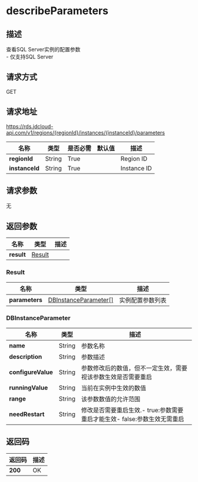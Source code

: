 # describeParameters


## 描述
查看SQL Server实例的配置参数<br>- 仅支持SQL Server

## 请求方式
GET

## 请求地址
https://rds.jdcloud-api.com/v1/regions/{regionId}/instances/{instanceId}/parameters

|名称|类型|是否必需|默认值|描述|
|---|---|---|---|---|
|**regionId**|String|True| |Region ID|
|**instanceId**|String|True| |Instance ID|

## 请求参数
无


## 返回参数
|名称|类型|描述|
|---|---|---|
|**result**|[Result](describeParameters#Result)| |

### <a name="Result">Result</a>
|名称|类型|描述|
|---|---|---|
|**parameters**|[DBInstanceParameter[]](describeParameters#DBInstanceParameter)|实例配置参数列表|
### <a name="DBInstanceParameter">DBInstanceParameter</a>
|名称|类型|描述|
|---|---|---|
|**name**|String|参数名称|
|**description**|String|参数描述|
|**configureValue**|String|参数修改后的数值，但不一定生效，需要视该参数生效是否需要重启|
|**runningValue**|String|当前在实例中生效的数值|
|**range**|String|该参数数值的允许范围|
|**needRestart**|String|修改是否需要重启生效.- true:参数需要重启才能生效- false:参数生效无需重启|

## 返回码
|返回码|描述|
|---|---|
|**200**|OK|
